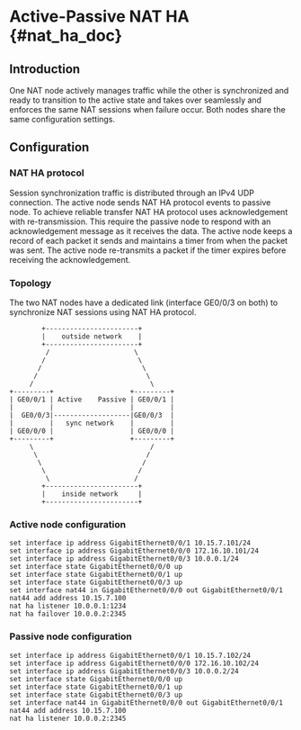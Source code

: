 # Active-Passive NAT HA {#nat_ha_doc}

## Introduction

One NAT node actively manages traffic while the other is synchronized and ready to transition to the active state and takes over seamlessly and enforces the same NAT sessions when failure occur. Both nodes share the same configuration settings.

## Configuration

### NAT HA protocol
Session synchronization traffic is distributed through an IPv4 UDP connection. The active node sends NAT HA protocol events to passive node. To achieve reliable transfer NAT HA protocol uses acknowledgement with re-transmission. This require the passive node to respond with an acknowledgement message as it receives the data. The active node keeps a record of each packet it sends and maintains a timer from when the packet was sent. The active node re-transmits a packet if the timer expires before receiving the acknowledgement.

### Topology

The two NAT nodes have a dedicated link (interface GE0/0/3 on both) to synchronize NAT sessions using NAT HA protocol.

```
        +-----------------------+
        |    outside network    |
        +-----------------------+
         /                     \
        /                       \
       /                         \
      /                           \
     /                             \
+---------+                   +---------+
| GE0/0/1 | Active    Passive | GE0/0/1 |
|         |                   |         |
|  GE0/0/3|-------------------|GE0/0/3  |
|         |   sync network    |         |
| GE0/0/0 |                   | GE0/0/0 |
+---------+                   +---------+
     \                             /
      \                           /
       \                         /
        \                       /
         \                     /
        +-----------------------+
        |    inside network     |
        +-----------------------+
```

### Active node configuration

```
set interface ip address GigabitEthernet0/0/1 10.15.7.101/24
set interface ip address GigabitEthernet0/0/0 172.16.10.101/24
set interface ip address GigabitEthernet0/0/3 10.0.0.1/24
set interface state GigabitEthernet0/0/0 up
set interface state GigabitEthernet0/0/1 up
set interface state GigabitEthernet0/0/3 up
set interface nat44 in GigabitEthernet0/0/0 out GigabitEthernet0/0/1
nat44 add address 10.15.7.100
nat ha listener 10.0.0.1:1234
nat ha failover 10.0.0.2:2345
```

### Passive node configuration

```
set interface ip address GigabitEthernet0/0/1 10.15.7.102/24
set interface ip address GigabitEthernet0/0/0 172.16.10.102/24
set interface ip address GigabitEthernet0/0/3 10.0.0.2/24
set interface state GigabitEthernet0/0/0 up
set interface state GigabitEthernet0/0/1 up
set interface state GigabitEthernet0/0/3 up
set interface nat44 in GigabitEthernet0/0/0 out GigabitEthernet0/0/1
nat44 add address 10.15.7.100
nat ha listener 10.0.0.2:2345
```

